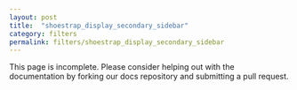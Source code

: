 ```yaml
---
layout: post
title:  "shoestrap_display_secondary_sidebar"
category: filters
permalink: filters/shoestrap_display_secondary_sidebar
---
```


This page is incomplete. Please consider helping out with the documentation by forking our docs repository and submitting a pull request.